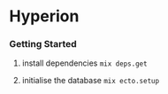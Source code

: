 # Hyperion

### Getting Started

1. install dependencies
`mix deps.get`

2. initialise the database
`mix ecto.setup`